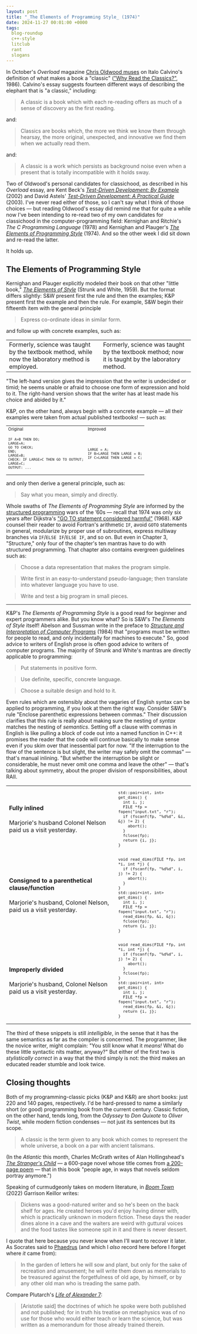 ```yaml
---
layout: post
title: "_The Elements of Programming Style_ (1974)"
date: 2024-11-27 00:01:00 +0000
tags:
  blog-roundup
  c++-style
  litclub
  rant
  slogans
---
```


In October's _Overload_ magazine [Chris Oldwood muses](https://accu.org/journals/overload/32/183/oldwood/)
on Italo Calvino's definition of what makes a book a "classic"
(["Why Read the Classics?"](https://www.penguin.co.uk/articles/2023/10/why-we-read-classics-italo-calvino), 1986).
Calvino's essay suggests fourteen different ways of describing the elephant that is
"a classic," including:

> A classic is a book which with each re-reading offers as much of a sense
> of discovery as the first reading.

and:

> Classics are books which, the more we think we know them through hearsay,
> the more original, unexpected, and innovative we find them when we actually
> read them.

and:

> A classic is a work which persists as background noise even when a present
> that is totally incompatible with it holds sway.

Two of Oldwood's personal candidates for classichood, as described in his _Overload_ essay,
are Kent Beck's [_Test-Driven Development: By Example_](https://amzn.to/3Aa9qUT) (2002)
and David Astels' [_Test-Driven Development: A Practical Guide_](https://amzn.to/40qypOa) (2003).
I've never read either of those, so I can't say what I think of those choices — but
reading Oldwood's essay did remind me that for quite a while now I've been intending
to re-read two of my own candidates for classichood in the computer-programming field:
Kernighan and Ritchie's _The C Programming Language_ (1978) and
Kernighan and Plauger's [_The Elements of Programming Style_](https://amzn.to/4fm9rnF) (1974).
And so the other week I did sit down and re-read the latter.

It holds up.


## The Elements of Programming Style

Kernighan and Plauger explicitly modeled their book on that other "little book,"
[_The Elements of Style_](https://en.wikipedia.org/wiki/The_Elements_of_Style) (Strunk and White, 1959).
But the format differs slightly: S&W present first the rule and then the examples; K&P present
first the example and then the rule. For example, S&W begin their fifteenth item with the
general principle

> Express co-ordinate ideas in similar form.

and follow up with concrete examples, such as:

<table>
<tr><td>
Formerly, science was taught by the textbook method, while now the laboratory method is employed.
</td><td>
Formerly, science was taught by the textbook method; now it is taught by the laboratory method.
</td></tr>
</table>

"The left-hand version gives the impression that the writer is undecided or timid;
he seems unable or afraid to choose one form of expression and hold to it. The right-hand
version shows that the writer has at least made his choice and abided by it."

K&P, on the other hand, always begin with a concrete example — all their examples were
taken from actual published textbooks! — such as:

<table style="font-size:80%;">
<tr><td>Original</td><td>Improved</td></tr>
<tr><td><pre><code>IF A>B THEN DO;
LARGE=A;
GO TO CHECK;
END;
LARGE=B;
CHECK: IF LARGE>C THEN GO TO OUTPUT;
LARGE=C;
OUTPUT: ...</code></pre></td><td><pre><code>LARGE = A;
IF B>LARGE THEN LARGE = B;
IF C>LARGE THEN LARGE = C;</code></pre></td></tr>
</table>

and only then derive a general principle, such as:

> Say what you mean, simply and directly.

Whole swaths of _The Elements of Programming Style_ are informed by the
[structured programming](https://en.wikipedia.org/wiki/Structured_programming) wars of the ’60s —
recall that 1974 was only six years after Dijkstra's
["GO TO statement considered harmful"](https://homepages.cwi.nl/~storm/teaching/reader/Dijkstra68.pdf) (1968).
K&P counsel their reader to avoid Fortran's arithmetic `IF`, avoid `GOTO` statements in general,
modularize by proper use of subroutines, express multiway branches via `IF`/`ELSE IF`/`ELSE IF`,
and so on. But even in Chapter 3, "Structure," only four of the chapter's ten mantras have
to do with structured programming. That chapter also contains evergreen guidelines such as:

> Choose a data representation that makes the program simple.

> Write first in an easy-to-understand pseudo-language; then translate into
> whatever language you have to use.

> Write and test a big program in small pieces.

---

K&P's _The Elements of Programming Style_ is a good read for beginner and expert programmers alike.
But you know what? So is S&W's _The Elements of Style_ itself! Abelson and Sussman write in the
preface to [_Structure and Interpretation of Computer Programs_](https://amzn.to/3OpfX1s) (1984) that
"programs must be written for people to read, and only incidentally for machines to execute."
So, good advice to writers of English prose is often good advice to writers of computer programs.
The majority of Strunk and White's mantras are directly applicable to programming:

> Put statements in positive form.

> Use definite, specific, concrete language.

> Choose a suitable design and hold to it.

Even rules which are ostensibly about the vagaries of English syntax can be applied to programming,
if you look at them the right way. Consider S&W's rule
"Enclose parenthetic expressions between commas." Their discussion clarifies that this rule is
really about making sure the nesting of _syntax_ matches the nesting of _semantics_. Setting off a
clause with commas in English is like pulling a block of code out into a named function in C++:
it promises the reader that the code will continue basically to make sense even if you skim over that
inessential part for now.
"If the interruption to the flow of the sentence is but slight, the writer may safely omit the
commas" — that's manual inlining. "But whether the interruption be slight or
considerable, he must never omit one comma and leave the other" — that's talking about symmetry,
about the proper division of responsibilities, about RAII.

<table>
<tr><td><b>Fully inlined</b><br><br>Marjorie's husband Colonel Nelson paid us a visit yesterday.</td><td style="font-size:80%;"><pre><code>std::pair&lt;int, int> get_dims() {
  int i, j;
  FILE *fp = fopen("input.txt", "r");
  if (fscanf(fp, "%d%d", &i, &j) != 2) {
    abort();
  }
  fclose(fp);
  return {i, j};
}</code></pre></td></tr>
<tr><td><b>Consigned to a parenthetical clause/function</b><br><br>Marjorie's husband, Colonel Nelson, paid us a visit yesterday.</td><td style="font-size:80%;"><pre><code>void read_dims(FILE *fp, int *i, int *j) {
  if (fscanf(fp, "%d%d", i, j) != 2) {
    abort();
  }
}
std::pair&lt;int, int> get_dims() {
  int i, j;
  FILE *fp = fopen("input.txt", "r");
  read_dims(fp, &i, &j);
  fclose(fp);
  return {i, j};
}</code></pre></td></tr>
<tr><td><b>Improperly divided</b><br><br>Marjorie's husband, Colonel Nelson paid us a visit yesterday.</td><td style="font-size:80%;"><pre><code>void read_dims(FILE *fp, int *i, int *j) {
  if (fscanf(fp, "%d%d", i, j) != 2) {
    abort();
  }
  fclose(fp);
}
std::pair&lt;int, int> get_dims() {
  int i, j;
  FILE *fp = fopen("input.txt", "r");
  read_dims(fp, &i, &j);
  return {i, j};
}</code></pre></td></tr>
</table>

The third of these snippets is still _intelligible_, in the sense that it has the same semantics
as far as the compiler is concerned. The programmer, like the novice writer, might complain:
"You still know what it _means!_ What do these little syntactic nits matter, anyway?"
But either of the first two is _stylistically correct_ in a way that the third simply is not:
the third makes an educated reader stumble and look twice.


## Closing thoughts

Both of my programming-classic picks (K&P and K&R) are short books:
just 220 and 140 pages, respectively. I'd be hard-pressed to name a similarly short
(or good) programming book from the current century.
Classic fiction, on the other hand, tends long,
from the _Odyssey_ to _Don Quixote_ to _Oliver Twist_, while modern fiction condenses —
not just its sentences but its scope.

> A classic is the term given to any book which comes to represent the whole universe, a book on a par with ancient talismans.

(In the _Atlantic_ this month, Charles McGrath writes of Alan Hollingshead's
[_The Stranger's Child_](https://amzn.to/3AgIi6C) — a 600-page novel whose
title comes from [a 200-page poem](https://en.wikipedia.org/wiki/In_Memoriam_A.H.H.) —
that in this book "people age, in ways that novels seldom portray anymore.")

Speaking of curmudgeonly takes on modern literature,
in [_Boom Town_](https://amzn.to/4eXvukI) (2022) Garrison Keillor writes:

> Dickens was a good-natured writer and so he's been on the back shelf for ages.
> He created heroes you'd enjoy having dinner with, which is practically unknown
> in modern fiction. These days the reader dines alone in a cave and the
> waiters are weird with guttural voices and the food tastes like someone
> spit in it and there is never dessert.

I quote that here because you never know when I'll want to recover it later.
As Socrates said to [Phaedrus](https://www.gutenberg.org/files/1636/1636-h/1636-h.htm)
(and which I _also_ record here before I forget where _it_ came from):

> In the garden of letters he will sow and plant, but only for the sake of
> recreation and amusement; he will write them down as memorials to be
> treasured against the forgetfulness of old age, by himself, or by any
> other old man who is treading the same path.

Compare Plutarch's [_Life of Alexander_ 7](https://penelope.uchicago.edu/Thayer/E/Roman/Texts/Plutarch/Lives/Alexander*/3.html#7):

> [Aristotle said] the doctrines of which he spoke were both published
> and not published; for in truth his treatise on metaphysics was of no use
> for those who would either teach or learn the science, but was written
> as a memorandum for those already trained therein.
